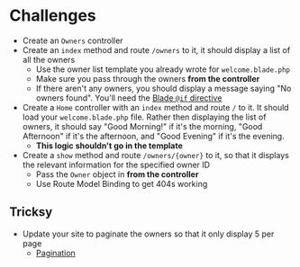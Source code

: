 # Challenges

- Create an `Owners` controller
- Create an `index` method and route `/owners` to it, it should display a list of all the owners
    - Use the owner list template you already wrote for `welcome.blade.php`
    - Make sure you pass through the owners **from the controller**
    - If there aren't any owners, you should display a message saying "No owners found". You'll need the [Blade `@if` directive](https://laravel.com/docs/master/blade#if-statements)
- Create a `Home` controller with an `index` method and route `/` to it. It should load your `welcome.blade.php` file. Rather then displaying the list of owners, it should say "Good Morning!" if it's the morning, "Good Afternoon" if it's the afternoon, and "Good Evening" if it's the evening.
    - **This logic shouldn't go in the template**
- Create a `show` method and route `/owners/{owner}` to it, so that it displays the relevant information for the specified owner ID
    - Pass the `Owner` object in **from the controller**
    - Use Route Model Binding to get 404s working

## Tricksy

- Update your site to paginate the owners so that it only display 5 per page
    - [Pagination](http://laravel.com/docs/master/pagination#paginating-eloquent-results)
